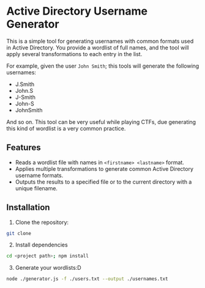# Active Directory Username Generator

This is a simple tool for generating usernames with common formats used in Active Directory.
You provide a wordlist of full names, and the tool will apply several transformations to each entry in the list.

For example, given the user `John Smith`; this tools will generate the following usernames:

- J.Smith
- John.S
- J-Smith
- John-S
- JohnSmith

And so on. This tool can be very useful while playing CTFs, due generating this kind of wordlist is a very common practice.

## Features

- Reads a wordlist file with names in `<firstname> <lastname>` format.
- Applies multiple transformations to generate common Active Directory username formats.
- Outputs the results to a specified file or to the current directory with a unique filename.

## Installation

1. Clone the repository:

```bash
git clone
```

2. Install dependencies

```bash
cd <project path>; npm install
```

3. Generate your wordlists:D

```bash
node ./generator.js -f ./users.txt --output ./usernames.txt
```
